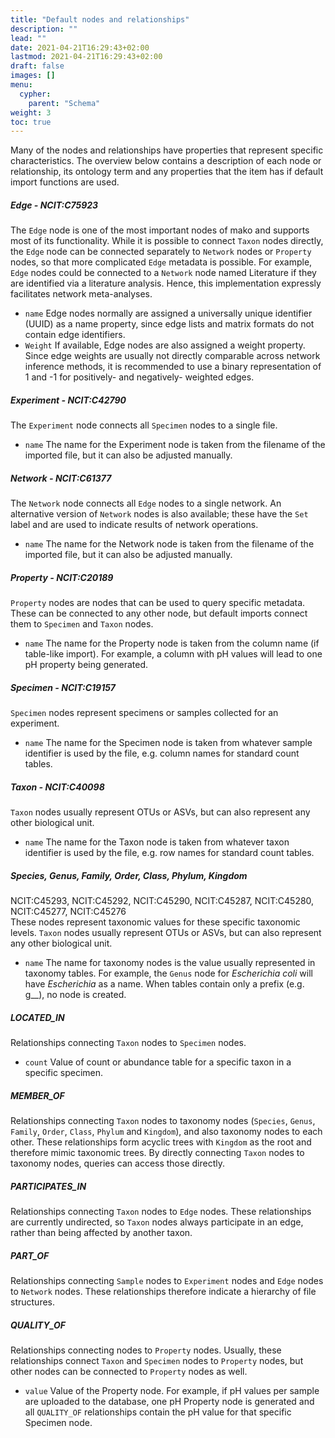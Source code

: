 ```yaml
---
title: "Default nodes and relationships"
description: ""
lead: ""
date: 2021-04-21T16:29:43+02:00
lastmod: 2021-04-21T16:29:43+02:00
draft: false
images: []
menu: 
  cypher:
    parent: "Schema"
weight: 3
toc: true
---
```


Many of the nodes and relationships have properties that represent specific characteristics. The overview below contains a description of each node or relationship, its ontology term and any properties that the item has if default import functions are used. 

<h5>Edge - NCIT:C75923</h5>
The <code>Edge</code> node is one of the most important nodes of mako and supports most of its functionality. While it is possible to connect <code>Taxon</code> nodes directly, the <code>Edge</code> node can be connected separately to <code>Network</code> nodes or <code>Property</code> nodes, so that more complicated <code>Edge</code> metadata is possible. For example, <code>Edge</code> nodes could be connected to a <code>Network</code> node named Literature if they are identified via a literature analysis. Hence, this implementation expressly facilitates network meta-analyses. 
<ul>
<li><code>name</code> Edge nodes normally are assigned a universally unique identifier (UUID) as a name property, since edge lists and matrix formats do not contain edge identifiers. </li>
<li><code>Weight</code> If available, Edge nodes are also assigned a weight property. Since edge weights are usually not directly comparable across network inference methods, it is recommended to use a binary representation of 1 and -1 for positively- and negatively- weighted edges. </li>
</ul>

<h5>Experiment - NCIT:C42790</h5>
The <code>Experiment</code> node connects all <code>Specimen</code> nodes to a single file.
<ul>
<li><code>name</code> The name for the Experiment node is taken from the filename of the imported file, but it can also be adjusted manually.  </li>
</ul>

<h5>Network - NCIT:C61377</h5>
The <code>Network</code> node connects all <code>Edge</code> nodes to a single network. An alternative version of <code>Network</code> nodes is also available; these have the <code>Set</code> label and are used to indicate results of network operations. 
<ul>
<li><code>name</code> The name for the Network node is taken from the filename of the imported file, but it can also be adjusted manually.  </li>
</ul>

<h5>Property - NCIT:C20189</h5>
<code>Property</code> nodes are nodes that can be used to query specific metadata. These can be connected to any other node, but default imports connect them to <code>Specimen</code> and <code>Taxon</code> nodes. 
<ul>
<li><code>name</code> The name for the Property node is taken from the column name (if table-like import). For example, a column with pH values will lead to one pH property being generated. </li>
</ul>

<h5>Specimen - NCIT:C19157</h5>
<code>Specimen</code> nodes represent specimens or samples collected for an experiment. <ul>
<li><code>name</code> The name for the Specimen node is taken from whatever sample identifier is used by the file, e.g. column names for standard count tables. </li>
</ul>

<h5>Taxon - NCIT:C40098</h5>
<code>Taxon</code> nodes usually represent OTUs or ASVs, but can also represent any other biological unit. <ul>
<li><code>name</code> The name for the Taxon node is taken from whatever taxon identifier is used by the file, e.g. row names for standard count tables. </li>
</ul>

<h5>Species, Genus, Family, Order, Class, Phylum, Kingdom</h5>
NCIT:C45293, NCIT:C45292, NCIT:C45290, NCIT:C45287, NCIT:C45280, NCIT:C45277, NCIT:C45276 
<br>
These nodes represent taxonomic values for these specific taxonomic levels. 
<code>Taxon</code> nodes usually represent OTUs or ASVs, but can also represent any other biological unit. <ul>
<li><code>name</code> The name for taxonomy nodes is the value usually represented in taxonomy tables. For example, the <code>Genus</code> node for <i>Escherichia coli</i> will have <i>Escherichia</i> as a name. When tables contain only a prefix (e.g. g__), no node is created. </li>
</ul>

<h5>LOCATED_IN</h5>
Relationships connecting <code>Taxon</code> nodes to <code>Specimen</code> nodes. 
<ul>
<li><code>count</code> Value of count or abundance table for a specific taxon in a specific specimen. </li>
</ul>

<h5>MEMBER_OF</h5>
Relationships connecting <code>Taxon</code> nodes to taxonomy nodes (<code>Species</code>, <code>Genus</code>, <code>Family</code>, <code>Order</code>, <code>Class</code>, <code>Phylum</code> and <code>Kingdom</code>), and also taxonomy nodes to each other. These relationships form acyclic trees with <code>Kingdom</code> as the root and therefore mimic taxonomic trees. By directly connecting <code>Taxon</code> nodes to taxonomy nodes, queries can access those directly. 

<h5>PARTICIPATES_IN</h5>
Relationships connecting <code>Taxon</code> nodes to <code>Edge</code> nodes. These relationships are currently undirected, so <code>Taxon</code> nodes always participate in an edge, rather than being affected by another taxon. 

<h5>PART_OF</h5>
Relationships connecting <code>Sample</code> nodes to <code>Experiment</code> nodes and <code>Edge</code> nodes to <code>Network</code> nodes. These relationships therefore indicate a hierarchy of file structures. 

<h5>QUALITY_OF</h5>
Relationships connecting nodes to <code>Property</code> nodes. Usually, these relationships connect <code>Taxon</code> and <code>Specimen</code> nodes to <code>Property</code> nodes, but other nodes can be connected to <code>Property</code> nodes as well. 
<ul>
<li><code>value</code> Value of the Property node. For example, if pH values per sample are uploaded to the database, one pH Property node is generated and all <code>QUALITY_OF</code> relationships contain the pH value for that specific Specimen node.</li>
</ul>
